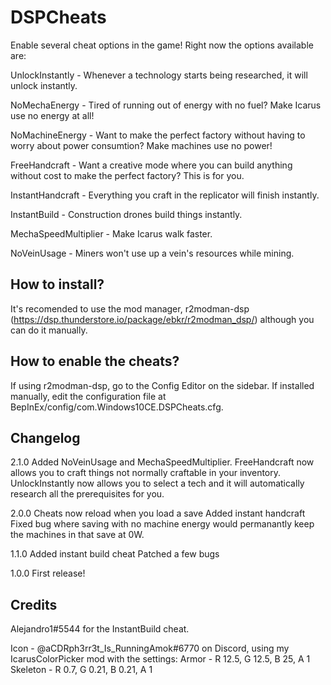 # DSPCheats

Enable several cheat options in the game! Right now the options available are:


UnlockInstantly - Whenever a technology starts being researched, it will unlock instantly.

NoMechaEnergy - Tired of running out of energy with no fuel? Make Icarus use no energy at all!

NoMachineEnergy - Want to make the perfect factory without having to worry about power consumtion? Make machines use no power!

FreeHandcraft - Want a creative mode where you can build anything without cost to make the perfect factory? This is for you.

InstantHandcraft - Everything you craft in the replicator will finish instantly.

InstantBuild - Construction drones build things instantly.

MechaSpeedMultiplier - Make Icarus walk faster.

NoVeinUsage - Miners won't use up a vein's resources while mining.

## How to install?
It's recomended to use the mod manager, r2modman-dsp (https://dsp.thunderstore.io/package/ebkr/r2modman_dsp/) although you can do it manually.

## How to enable the cheats?
If using r2modman-dsp, go to the Config Editor on the sidebar. If installed manually, edit the configuration file at BepInEx/config/com.Windows10CE.DSPCheats.cfg.

## Changelog
2.1.0
Added NoVeinUsage and MechaSpeedMultiplier.
FreeHandcraft now allows you to craft things not normally craftable in your inventory.
UnlockInstantly now allows you to select a tech and it will automatically research all the prerequisites for you.

2.0.0
Cheats now reload when you load a save
Added instant handcraft
Fixed bug where saving with no machine energy would permanantly keep the machines in that save at 0W.

1.1.0
Added instant build cheat
Patched a few bugs

1.0.0
First release!

## Credits
Alejandro1#5544 for the InstantBuild cheat.

Icon - @aCDRph3rr3t_Is_RunningAmok#6770 on Discord, using my IcarusColorPicker mod with the settings:
Armor - R 12.5, G 12.5, B 25, A 1
Skeleton - R 0.7, G 0.21, B 0.21, A 1